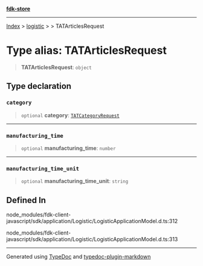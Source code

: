[**fdk-store**](../../../README.md)
***

[Index](../../../API.md) > [logistic](../../README.md) > [<internal>](../README.md) > TATArticlesRequest

# Type alias: TATArticlesRequest

> **TATArticlesRequest**: `object`

## Type declaration

### `category`

> `optional` **category**: [`TATCategoryRequest`](type-alias.TATCategoryRequest.md)

***

### `manufacturing_time`

> `optional` **manufacturing\_time**: `number`

***

### `manufacturing_time_unit`

> `optional` **manufacturing\_time\_unit**: `string`

## Defined In

node\_modules/fdk-client-javascript/sdk/application/Logistic/LogisticApplicationModel.d.ts:312

node\_modules/fdk-client-javascript/sdk/application/Logistic/LogisticApplicationModel.d.ts:313

***
Generated using [TypeDoc](https://typedoc.org/) and [typedoc-plugin-markdown](https://www.npmjs.com/package/typedoc-plugin-markdown)
